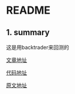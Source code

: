 # README

## 1. summary

这是用backtrader来回测的

[文章地址](https://blog.csdn.net/u010805023/article/details/103109129)

[代码地址](https://github.com/lookis/tutorials/tree/master/grid-trading-in-crypto-currency)

[原文地址](http://lookis.me/blog/2019/11/17/grid-trading-in-crypto-currency/)


